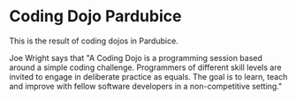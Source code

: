 Coding Dojo Pardubice
=====================

This is the result of coding dojos in Pardubice.

Joe Wright says that "A Coding Dojo is a programming session based around a simple coding challenge. 
Programmers of different skill levels are invited to engage in deliberate practice as equals. 
The goal is to learn, teach and improve with fellow software developers in a non-competitive setting."
